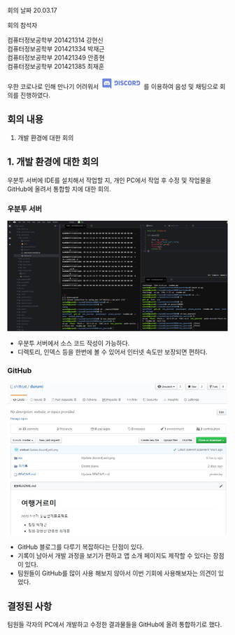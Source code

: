 회의 날짜 20.03.17

회의 참석자

컴퓨터정보공학부 201421314 강현신   
컴퓨터정보공학부 201421334 박재근   
컴퓨터정보공학부 201421349 안종현   
컴퓨터정보공학부 201421385 최재훈   


우한 코로나로 인해 만나기 어려워서 ![Alt text](/res/discord_edit.png) 를 이용하여 음성 및 채팅으로 회의를 진행하였다.

## 회의 내용   
1. 개발 환경에 대한 회의


## 1. 개발 환경에 대한 회의   
우분투 서버에 IDE를 설치해서 작업할 지, 개인 PC에서 작업 후 수정 및 작업물을 GitHub에 올려서 통합할 지에 대한 회의.

### 우분투 서버
![Ubuntu](/res/server_ide.png)

* 우분투 서버에서 소스 코드 작성이 가능하다. 
* 디렉토리, 인덱스 등을 한번에 볼 수 있어서 인터넷 속도만 보장되면 편하다.

### GitHub
![GitHub](/res/GitHub.jpg)

* GitHub 블로그를 다루기 복잡하다는 단점이 있다.   
* 기록이 남아서 개발 과정을 보기가 편하고 앱 소개 페이지도 제작할 수 있다는 장점이 있다.   
* 팀원들이 GitHub를 많이 사용 해보지 않아서 이번 기회에 사용해보자는 의견이 있었다.

## 결정된 사항
팀원들 각자의 PC에서 개발하고 수정한 결과물들을 GitHub에 올려 통합하기로 했다.
